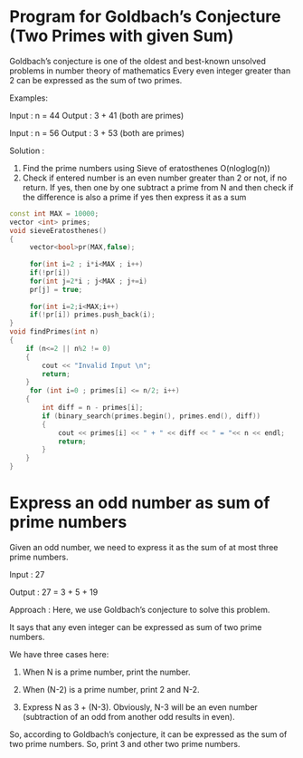 # Program for Goldbach’s Conjecture (Two Primes with given Sum)

Goldbach’s conjecture is one of the oldest and best-known unsolved problems in number theory of mathematics
Every even integer greater than 2 can be expressed as the sum of two primes.

Examples:

Input :  n = 44
Output :   3 + 41 (both are primes)

Input :  n = 56
Output :  3 + 53  (both are primes)

Solution :
1) Find the prime numbers using Sieve of eratosthenes O(nloglog(n))
2) Check if entered number is an even number greater than 2 or not, if no return.
If yes, then one by one subtract a prime from N and then check if the difference is also a prime
if yes then express it as a sum

```cpp
const int MAX = 10000; 
vector <int> primes;
void sieveEratosthenes() 
{ 
     vector<bool>pr(MAX,false);
     
     for(int i=2 ; i*i<MAX ; i++)
     if(!pr[i])
     for(int j=2*i ; j<MAX ; j+=i)
     pr[j] = true;
   
     for(int i=2;i<MAX;i++)
     if(!pr[i]) primes.push_back(i);
} 
void findPrimes(int n) 
{ 
    if (n<=2 || n%2 != 0) 
    { 
        cout << "Invalid Input \n"; 
        return; 
    } 
     for (int i=0 ; primes[i] <= n/2; i++) 
    { 
        int diff = n - primes[i]; 
        if (binary_search(primes.begin(), primes.end(), diff)) 
        { 
            cout << primes[i] << " + " << diff << " = "<< n << endl; 
            return; 
        } 
    } 
} 
```

# Express an odd number as sum of prime numbers

Given an odd number, we need to express it as the sum of at most three prime numbers.

Input : 27

Output : 27 = 3 + 5 + 19


Approach : Here, we use Goldbach’s conjecture to solve this problem. 

It says that any even integer can be expressed as sum of two prime numbers.

We have three cases here:

1) When N is a prime number, print the number.

2) When (N-2) is a prime number, print 2 and N-2.

3) Express N as 3 + (N-3). Obviously, N-3 will be an even number (subtraction of an odd from another odd results in even). 

So, according to Goldbach’s conjecture, it can be expressed as the sum of two prime numbers. So, print 3 and other two prime numbers.
